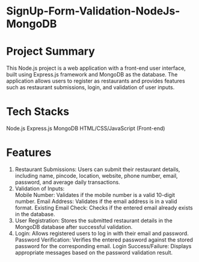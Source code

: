 # SignUp-Form-Validation-NodeJs-MongoDB
# Project Summary
This Node.js project is a web application with a front-end user interface, built using Express.js framework and MongoDB as the database. The application allows users to register as restaurants and provides features such as restaurant submissions, login, and validation of user inputs.

# Tech Stacks
Node.js
Express.js
MongoDB
HTML/CSS/JavaScript (Front-end)

# Features
1. Restaurant Submissions: Users can submit their restaurant details, including name, pincode, location, website, phone number, email, password, and average daily transactions.
2. Validation of Inputs:    
Mobile Number: Validates if the mobile number is a valid 10-digit number.
Email Address: Validates if the email address is in a valid format.
Existing Email Check: Checks if the entered email already exists in the database.
3. User Registration: Stores the submitted restaurant details in the MongoDB database after successful validation.
4. Login: Allows registered users to log in with their email and password.     
   Password Verification: Verifies the entered password against the stored password for the corresponding email.
   Login Success/Failure: Displays appropriate messages based on the password validation result.
